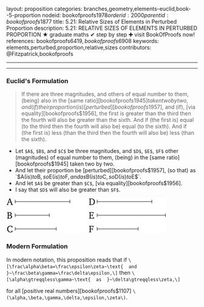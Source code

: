 layout: proposition
categories: branches,geometry,elements-euclid,book--5-proportion
nodeid: bookofproofs$1978
orderid: 2000
parentid: bookofproofs$1877
title: 5.21: Relative Sizes of Elements in Perturbed Proportion
description: 5.21: RELATIVE SIZES OF ELEMENTS IN PERTURBED PROPORTION &#9733; graduate maths &#10004; step by step &#10010; visit BookOfProofs now!
references: bookofproofs$6419,bookofproofs$6908
keywords: elements,perturbed,proportion,relative,sizes
contributors: @Fitzpatrick,bookofproofs

---


---

### Euclid's Formulation

> If there are three magnitudes, and others of equal number to them, (being) also in the [same ratio][bookofproofs$1945] taken two by two, and (if) their proportion (is) [perturbed][bookofproofs$1957], and (if), [via equality][bookofproofs$1956], the first is greater than the third then the fourth will also be greater than the sixth. And if (the first is) equal (to the third then the fourth will also be) equal (to the sixth). And if (the first is) less (than the third then the fourth will also be) less (than the sixth).

* Let `$A$`, `$B$`, and `$C$` be three magnitudes, and `$D$`, `$E$`, `$F$` other (magnitudes) of equal number to them, (being) in the [same ratio][bookofproofs$1945] taken two by two.
* And let their proportion be [perturbed][bookofproofs$1957], (so that) as `$A$` (is) to `$B$`, so `$E$` (is) to `$F$`, and as `$B$` (is) to `$C$`, so `$D$` (is) to `$E$`.
* And let `$A$` be greater than `$C$`, [via equality][bookofproofs$1956].
* I say that `$D$` will also be greater than `$F$`.


![fig21e](https://github.com/bookofproofs/bookofproofs.github.io/blob/main/_sources/_assets/images/euclid/Book05/fig21e.png?raw=true)


### Modern Formulation

In modern notation, this proposition reads that if `\[\frac\alpha\beta=\frac\epsilon\zeta~\text{  and  }~\frac\beta\gamma=\frac\delta\epsilon,\]` then `\[\alpha\gtreqqless\gamma~\text{  as  }~\delta\gtreqqless\zeta,\]`

for all [positive real numbers][bookofproofs$1107] `\(\alpha,\beta,\gamma,\delta,\epsilon,\zeta\)`.
